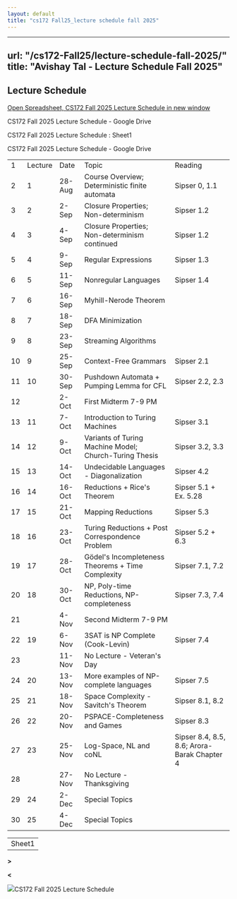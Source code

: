```yaml
---
layout: default
title: "cs172 Fall25_lecture schedule fall 2025"
---
```


---
url: "/cs172-Fall25/lecture-schedule-fall-2025/"
title: "Avishay Tal - Lecture Schedule Fall 2025"
---

## Lecture Schedule

[Open Spreadsheet, CS172 Fall 2025 Lecture Schedule in new window](https://drive.google.com/open?id=1u7MJUPbMGMED6z1xUB49WxcO42fR7kJuD9HeJRzR0ng "Open Spreadsheet, CS172 Fall 2025 Lecture Schedule in new window")

CS172 Fall 2025 Lecture Schedule - Google Drive

CS172 Fall 2025 Lecture Schedule : Sheet1

CS172 Fall 2025 Lecture Schedule - Google Drive

|  |  |  |  |  |
| --- | --- | --- | --- | --- |
| 1 | Lecture | Date | Topic | Reading |
| 2 | 1 | 28-Aug | Course Overview; Deterministic finite automata | Sipser 0, 1.1 |
| 3 | 2 | 2-Sep | Closure Properties; Non-determinism | Sipser 1.2 |
| 4 | 3 | 4-Sep | Closure Properties; Non-determinism continued | Sipser 1.2 |
| 5 | 4 | 9-Sep | Regular Expressions | Sipser 1.3 |
| 6 | 5 | 11-Sep | Nonregular Languages | Sipser 1.4 |
| 7 | 6 | 16-Sep | Myhill-Nerode Theorem |  |
| 8 | 7 | 18-Sep | DFA Minimization |  |
| 9 | 8 | 23-Sep | Streaming Algorithms |  |
| 10 | 9 | 25-Sep | Context-Free Grammars | Sipser 2.1 |
| 11 | 10 | 30-Sep | Pushdown Automata + Pumping Lemma for CFL | Sipser 2.2, 2.3 |
| 12 |  | 2-Oct | First Midterm 7-9 PM |  |
| 13 | 11 | 7-Oct | Introduction to Turing Machines | Sipser 3.1 |
| 14 | 12 | 9-Oct | Variants of Turing Machine Model; Church-Turing Thesis | Sipser 3.2, 3.3 |
| 15 | 13 | 14-Oct | Undecidable Languages - Diagonalization | Sipser 4.2 |
| 16 | 14 | 16-Oct | Reductions + Rice's Theorem | Sipser 5.1 + Ex. 5.28 |
| 17 | 15 | 21-Oct | Mapping Reductions | Sipser 5.3 |
| 18 | 16 | 23-Oct | Turing Reductions + Post Correspondence Problem | Sipser 5.2 + 6.3 |
| 19 | 17 | 28-Oct | Gödel's Incompleteness Theorems + Time Complexity | Sipser 7.1, 7.2 |
| 20 | 18 | 30-Oct | NP, Poly-time Reductions, NP-completeness | Sipser 7.3, 7.4 |
| 21 |  | 4-Nov | Second Midterm 7-9 PM |  |
| 22 | 19 | 6-Nov | 3SAT is NP Complete (Cook-Levin) | Sipser 7.4 |
| 23 |  | 11-Nov | No Lecture - Veteran's Day |  |
| 24 | 20 | 13-Nov | More examples of NP-complete languages | Sipser 7.5 |
| 25 | 21 | 18-Nov | Space Complexity - Savitch's Theorem | Sipser 8.1, 8.2 |
| 26 | 22 | 20-Nov | PSPACE-Completeness and Games | Sipser 8.3 |
| 27 | 23 | 25-Nov | Log-Space, NL and coNL | Sipser 8.4, 8.5, 8.6; Arora-Barak Chapter 4 |
| 28 |  | 27-Nov | No Lecture - Thanksgiving |  |
| 29 | 24 | 2-Dec | Special Topics |  |
| 30 | 25 | 4-Dec | Special Topics |  |

|     |
| --- |
| Sheet1 |

**>**

**<**

![](https://www.gstatic.com/images/icons/material/product/1x/sheets_32dp.png)CS172 Fall 2025 Lecture Schedule
